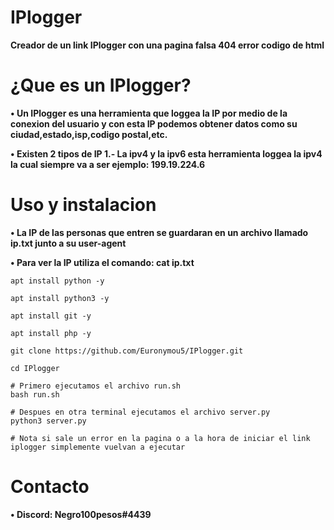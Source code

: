 # IPlogger
**Creador de un link IPlogger con una pagina falsa 404 error codigo de html**

# ¿Que es un IPlogger?
**• Un IPlogger es una herramienta que loggea la IP por medio de la conexion del usuario y con esta IP podemos obtener datos como su ciudad,estado,isp,codigo postal,etc.**

**• Existen 2 tipos de IP 1.- La ipv4 y la ipv6 esta herramienta loggea la ipv4 la cual siempre va a ser ejemplo: 199.19.224.6**

# Uso y instalacion
**• La IP de las personas que entren se guardaran en un archivo llamado ip.txt junto a su user-agent**

**• Para ver la IP utiliza el comando: cat ip.txt**
```
apt install python -y
```
```
apt install python3 -y
```
```
apt install git -y
```
```
apt install php -y
```
```
git clone https://github.com/Euronymou5/IPlogger.git
```
```
cd IPlogger
```
```
# Primero ejecutamos el archivo run.sh
bash run.sh
```
```
# Despues en otra terminal ejecutamos el archivo server.py
python3 server.py
```
```
# Nota si sale un error en la pagina o a la hora de iniciar el link iplogger simplemente vuelvan a ejecutar
```

# Contacto
**• Discord: Negro100pesos#4439**
